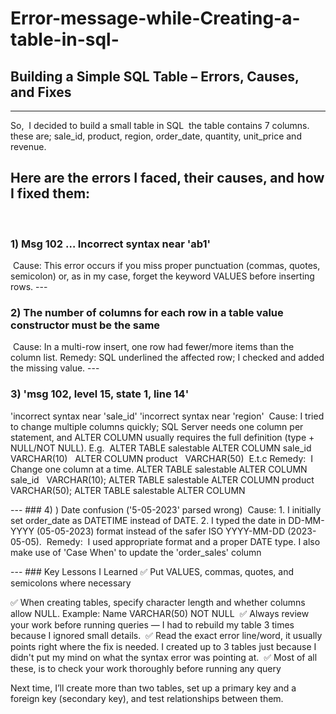# Error-message-while-Creating-a-table-in-sql-
## Building a Simple SQL Table – Errors, Causes, and Fixes
---
‎So,  I decided to build a small table in SQL  the table contains 7 columns. these are; sale_id, product, region, order_date, quantity, unit_price and revenue.
‎
## ‎Here are the errors I faced, their causes, and how I fixed them:
‎
### ‎1) Msg 102 … Incorrect syntax near 'ab1'
‎
‎Cause: This error occurs if you miss proper punctuation (commas, quotes, semicolon) or, as in my case, forget the keyword VALUES before inserting rows.
‎---
### ‎2) The number of columns for each row in a table value constructor must be the same
‎
‎Cause: In a multi-row insert, one row had fewer/more items than the column list.
‎Remedy: SQL underlined the affected row; I checked and added the missing value.
‎---
### ‎3) 'msg 102, level 15, state 1, line 14'
‎'incorrect syntax near 'sale_id'
‎'incorrect syntax near 'region'
‎
‎Cause: I tried to change multiple columns quickly; SQL Server needs one column per statement, and ALTER COLUMN usually requires the full definition (type + NULL/NOT NULL). E.g.
‎
‎ALTER TABLE salestable
‎ALTER COLUMN sale_id   VARCHAR(10) 
‎ ALTER COLUMN product   VARCHAR(50)  
‎E.t.c
‎
‎Remedy: 
‎ I  Change one column at a time. 
‎ALTER TABLE salestable ALTER COLUMN sale_id   VARCHAR(10);
‎ALTER TABLE salestable ALTER COLUMN product   VARCHAR(50);
‎ALTER TABLE salestable ALTER COLUMN

‎---
‎### 4) ) Date confusion ('5-05-2023' parsed wrong)
‎
‎Cause:
‎1. I initially set order_date as DATETIME instead of DATE.
‎2. I typed the date in DD-MM-YYYY (05-05-2023) format instead of the safer ISO YYYY-MM-DD (2023-05-05).
‎
‎Remedy:
‎ I used appropriate format and a proper DATE type. I also make use of 'Case When' to update the 'order_sales' column

‎---
‎### Key Lessons I Learned
‎✅ Put VALUES, commas, quotes, and semicolons where necessary

‎✅ When creating tables, specify character length and whether columns allow NULL. Example: Name VARCHAR(50) NOT NULL
‎
‎✅ Always review your work before running queries — I had to rebuild my table 3 times because I ignored small details.
‎
‎✅ Read the exact error line/word, it usually points right where the fix is needed. I created up to 3 tables just because I didn't put my mind on what the syntax error was pointing at.
‎
‎✅ Most of all these, is to check your work thoroughly before running any query
‎

‎Next time, I’ll create more than two tables, set up a primary key and a foreign key (secondary key), and test relationships between them.
‎
‎
